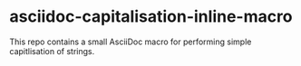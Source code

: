 # asciidoc-capitalisation-inline-macro
This repo contains a small AsciiDoc macro for performing simple capitlisation of strings.
